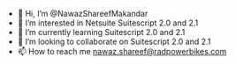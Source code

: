 - 👋 Hi, I’m @NawazShareefMakandar
- 👀 I’m interested in Netsuite Suitescript 2.0 and 2.1
- 🌱 I’m currently learning Suitescript 2.0 and 2.1
- 💞️ I’m looking to collaborate on Suitescript 2.0 and 2.1
- 📫 How to reach me nawaz.shareef@radpowerbikes.com

<!---
NawazShareefMakandar/NawazShareefMakandar is a ✨ special ✨ repository because its `README.md` (this file) appears on your GitHub profile.
You can click the Preview link to take a look at your changes.
--->
